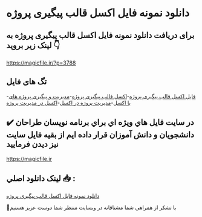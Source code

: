 # دانلود نمونه فایل اکسل قالب پیگیری پروژه

## برای دریافت دانلود نمونه فایل اکسل قالب پیگیری پروژه به لینک زیر بروید 👇

https://magicfile.ir/?p=3788

## تگ های فایل

-[فایل اکسل قالب پیگیری پروژه](https://magicfile.ir/product/%d8%af%d8%a7%d9%86%d9%84%d9%88%d8%af%d9%86%d9%85%d9%88%d9%86%d9%87-%d9%81%d8%a7%db%8c%d9%84-%d8%a7%da%a9%d8%b3%d9%84-%d9%82%d8%a7%d9%84%d8%a8-%d9%be%db%8c%da%af%db%8c%d8%b1%db%8c-%d9%be%d8%b1%d9%88%da%98%d9%87/)-[اکسل قالب پیگیری پروژه](https://magicfile.ir/product/%d8%af%d8%a7%d9%86%d9%84%d9%88%d8%af%d9%86%d9%85%d9%88%d9%86%d9%87-%d9%81%d8%a7%db%8c%d9%84-%d8%a7%da%a9%d8%b3%d9%84-%d9%82%d8%a7%d9%84%d8%a8-%d9%be%db%8c%da%af%db%8c%d8%b1%db%8c-%d9%be%d8%b1%d9%88%da%98%d9%87/)-[مدیریت و پیگیری پروژه های با اکسل](https://magicfile.ir/product/%d8%af%d8%a7%d9%86%d9%84%d9%88%d8%af%d9%86%d9%85%d9%88%d9%86%d9%87-%d9%81%d8%a7%db%8c%d9%84-%d8%a7%da%a9%d8%b3%d9%84-%d9%82%d8%a7%d9%84%d8%a8-%d9%be%db%8c%da%af%db%8c%d8%b1%db%8c-%d9%be%d8%b1%d9%88%da%98%d9%87/)-[مدیریت پروژه در اکسل](https://magicfile.ir/product/%d8%af%d8%a7%d9%86%d9%84%d9%88%d8%af%d9%86%d9%85%d9%88%d9%86%d9%87-%d9%81%d8%a7%db%8c%d9%84-%d8%a7%da%a9%d8%b3%d9%84-%d9%82%d8%a7%d9%84%d8%a8-%d9%be%db%8c%da%af%db%8c%d8%b1%db%8c-%d9%be%d8%b1%d9%88%da%98%d9%87/)-[اکسل در مدیریت پروژه](https://magicfile.ir/product/%d8%af%d8%a7%d9%86%d9%84%d9%88%d8%af%d9%86%d9%85%d9%88%d9%86%d9%87-%d9%81%d8%a7%db%8c%d9%84-%d8%a7%da%a9%d8%b3%d9%84-%d9%82%d8%a7%d9%84%d8%a8-%d9%be%db%8c%da%af%db%8c%d8%b1%db%8c-%d9%be%d8%b1%d9%88%da%98%d9%87/)

## ✔️ در سايت فايل هاي ويژه اي براي برنامه نويسان طراحان دانشجويان و دانش آموزان قرار داده ايم از بقيه فايل سايت نيز ديدن فرماييد

https://magicfile.ir


## لينک دانلود اصلي 📥 :

[دانلود نمونه فایل اکسل قالب پیگیری پروژه](https://magicfile.ir/product/%d8%af%d8%a7%d9%86%d9%84%d9%88%d8%af%d9%86%d9%85%d9%88%d9%86%d9%87-%d9%81%d8%a7%db%8c%d9%84-%d8%a7%da%a9%d8%b3%d9%84-%d9%82%d8%a7%d9%84%d8%a8-%d9%be%db%8c%da%af%db%8c%d8%b1%db%8c-%d9%be%d8%b1%d9%88%da%98%d9%87/) 


🙏با تشکر از همراهي شما مشتاقانه در وبسایت منتظر شما دوست عزیز هستیم

